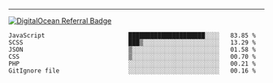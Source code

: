---
[![DigitalOcean Referral Badge](https://web-platforms.sfo2.digitaloceanspaces.com/WWW/Badge%203.svg)](https://www.digitalocean.com/?refcode=37fa54d82492&utm_campaign=Referral_Invite&utm_medium=Referral_Program&utm_source=badge)

<!--START_SECTION:waka-->

```text
JavaScript                       █████████████████████░░░░   83.85 %
SCSS                             ███▒░░░░░░░░░░░░░░░░░░░░░   13.29 %
JSON                             ▒░░░░░░░░░░░░░░░░░░░░░░░░   01.58 %
CSS                              ▒░░░░░░░░░░░░░░░░░░░░░░░░   00.70 %
PHP                              ░░░░░░░░░░░░░░░░░░░░░░░░░   00.21 %
GitIgnore file                   ░░░░░░░░░░░░░░░░░░░░░░░░░   00.16 %
```

<!--END_SECTION:waka-->


[linkedin]: https://www.linkedin.com/in/mohamed-elh/

